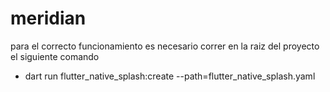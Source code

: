 # meridian

para el correcto funcionamiento es necesario correr en la raiz del proyecto el siguiente comando

- dart run flutter_native_splash:create --path=flutter_native_splash.yaml